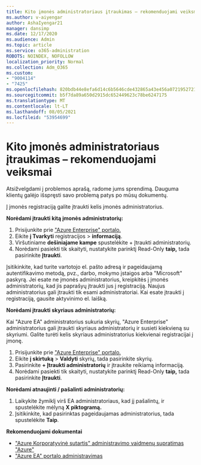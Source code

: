 ```yaml
---
title: Kito įmonės administratoriaus įtraukimas – rekomenduojami veiksmai
ms.author: v-aiyengar
author: AshaIyengar21
manager: dansimp
ms.date: 12/17/2020
ms.audience: Admin
ms.topic: article
ms.service: o365-administration
ROBOTS: NOINDEX, NOFOLLOW
localization_priority: Normal
ms.collection: Adm_O365
ms.custom:
- "9004114"
- "7425"
ms.openlocfilehash: 820bdb44e8efa6d14c6b5646cde432865a43e456a07219527218eecd1beb0819
ms.sourcegitcommit: b5f7da89a650d2915dc652449623c78be6247175
ms.translationtype: MT
ms.contentlocale: lt-LT
ms.lasthandoff: 08/05/2021
ms.locfileid: "53954699"
---
```

# <a name="add-another-enterprise-administrator---recommended-steps"></a>Kito įmonės administratoriaus įtraukimas – rekomenduojami veiksmai

Atsižvelgdami į problemos aprašą, radome jums sprendimą. Dauguma klientų galėjo išspręsti savo problemą patys po mūsų dokumentų.

Į įmonės registraciją galite įtraukti kelis įmonės administratorius.

**Norėdami įtraukti kitą įmonės administratorių:**

1. Prisijunkite prie ["Azure Enterprise" portalo.](https://ea.azure.com/)
1. Eikite **į Tvarkyti** registracijos  >  **informaciją**.
1. Viršutiniame **dešiniajame kampe** spustelėkite + Įtraukti administratorių.
1. Norėdami pasiekti tik skaityti, nustatykite parinktį Read-Only **taip,** tada pasirinkite **Įtraukti**.

Įsitikinkite, kad turite vartotojo el. pašto adresą ir pageidaujamą autentifikavimo metodą, pvz., darbo, mokymo įstaigos arba "Microsoft" paskyrą. Jei esate ne įmonės administratorius, kreipkitės į įmonės administratorių, kad jis paprašyų įtraukti jus į registraciją. Naujus administratorius gali įtraukti tik esami administratoriai. Kai esate įtraukti į registraciją, gausite aktyvinimo el. laišką.

**Norėdami įtraukti skyriaus administratorių:**

Kai "Azure EA" administratorius sukuria skyrių, "Azure Enterprise" administratorius gali įtraukti skyriaus administratorių ir susieti kiekvieną su skyriumi. Galite turėti kelis skyriaus administratorius kiekvienai registracijai į įmonę.

1. Prisijunkite prie ["Azure Enterprise" portalo.](https://ea.azure.com/)
1. Eikite **į skirtuką**  >  **Valdyti** skyrių, tada pasirinkite skyrių.
1. Pasirinkite **+ Įtraukti administratorių** ir įtraukite reikiamą informaciją.
1. Norėdami pasiekti tik skaityti, nustatykite parinktį Read-Only **taip,** tada pasirinkite **Įtraukti**.

**Norėdami atnaujinti / pašalinti administratorių:**

1. Laikykite žymiklį virš EA administratoriaus, kad jį pašalintų, ir spustelėkite mėlyną **X piktogramą.**
1. Įsitikinkite, kad pasirinktas pageidaujamas administratorius, tada spustelėkite **Taip**.

**Rekomenduojami dokumentai**

- ["Azure Korporatyvinė sutartis" administravimo vaidmenų supratimas "Azure"](https://docs.microsoft.com/azure/billing/billing-understand-ea-roles)
- ["Azure EA" portalo administravimas](https://docs.microsoft.com/azure/billing/billing-ea-portal-administration)
